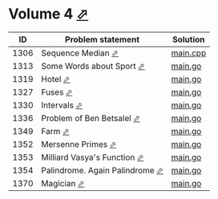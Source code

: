 # Volume 4 [⬀](https://acm.timus.ru/problemset.aspx?space=1&page=4)


| ID   | Problem statement                                                                    | Solution                  |
|------|--------------------------------------------------------------------------------------|---------------------------|
| 1306 | Sequence Median [⬀](https://acm.timus.ru/problem.aspx?space=1&num=1306)              | [main.cpp](1306/main.cpp) |
| 1313 | Some Words about Sport [⬀](https://acm.timus.ru/problem.aspx?space=1&num=1313)       | [main.go](1313/main.go)   |
| 1319 | Hotel [⬀](https://acm.timus.ru/problem.aspx?space=1&num=1319)                        | [main.go](1319/main.go)   |
| 1327 | Fuses [⬀](https://acm.timus.ru/problem.aspx?space=1&num=1327)                        | [main.go](1327/main.go)   |
| 1330 | Intervals [⬀](https://acm.timus.ru/problem.aspx?space=1&num=1330)                    | [main.go](1330/main.go)   |
| 1336 | Problem of Ben Betsalel [⬀](https://acm.timus.ru/problem.aspx?space=1&num=1336)      | [main.go](1336/main.go)   |
| 1349 | Farm [⬀](https://acm.timus.ru/problem.aspx?space=1&num=1349)                         | [main.go](1349/main.go)   |
| 1352 | Mersenne Primes [⬀](https://acm.timus.ru/problem.aspx?space=1&num=1352)              | [main.go](1352/main.go)   |
| 1353 | Milliard Vasya's Function [⬀](https://acm.timus.ru/problem.aspx?space=1&num=1353)    | [main.go](1353/main.go)   |
| 1354 | Palindrome. Again Palindrome [⬀](https://acm.timus.ru/problem.aspx?space=1&num=1354) | [main.go](1354/main.go)   |
| 1370 | Magician [⬀](https://acm.timus.ru/problem.aspx?space=1&num=1370)                     | [main.go](1370/main.go)   |

